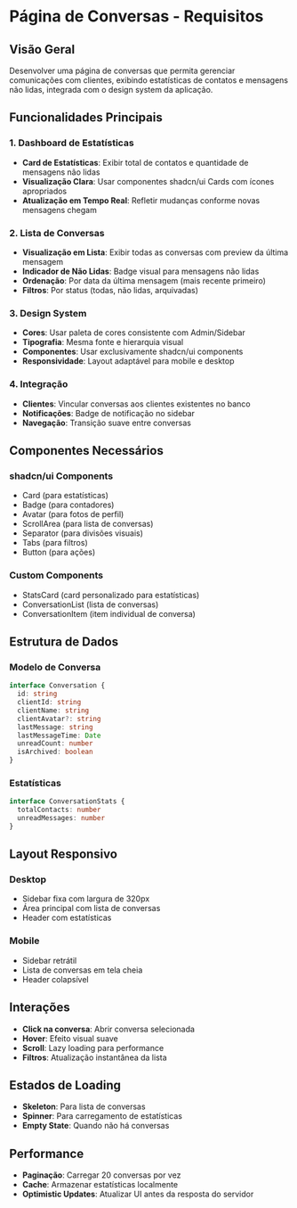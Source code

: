 # Página de Conversas - Requisitos

## Visão Geral
Desenvolver uma página de conversas que permita gerenciar comunicações com clientes, exibindo estatísticas de contatos e mensagens não lidas, integrada com o design system da aplicação.

## Funcionalidades Principais

### 1. Dashboard de Estatísticas
- **Card de Estatísticas**: Exibir total de contatos e quantidade de mensagens não lidas
- **Visualização Clara**: Usar componentes shadcn/ui Cards com ícones apropriados
- **Atualização em Tempo Real**: Refletir mudanças conforme novas mensagens chegam

### 2. Lista de Conversas
- **Visualização em Lista**: Exibir todas as conversas com preview da última mensagem
- **Indicador de Não Lidas**: Badge visual para mensagens não lidas
- **Ordenação**: Por data da última mensagem (mais recente primeiro)
- **Filtros**: Por status (todas, não lidas, arquivadas)

### 3. Design System
- **Cores**: Usar paleta de cores consistente com Admin/Sidebar
- **Tipografia**: Mesma fonte e hierarquia visual
- **Componentes**: Usar exclusivamente shadcn/ui components
- **Responsividade**: Layout adaptável para mobile e desktop

### 4. Integração
- **Clientes**: Vincular conversas aos clientes existentes no banco
- **Notificações**: Badge de notificação no sidebar
- **Navegação**: Transição suave entre conversas

## Componentes Necessários

### shadcn/ui Components
- Card (para estatísticas)
- Badge (para contadores)
- Avatar (para fotos de perfil)
- ScrollArea (para lista de conversas)
- Separator (para divisões visuais)
- Tabs (para filtros)
- Button (para ações)

### Custom Components
- StatsCard (card personalizado para estatísticas)
- ConversationList (lista de conversas)
- ConversationItem (item individual de conversa)

## Estrutura de Dados

### Modelo de Conversa
```typescript
interface Conversation {
  id: string
  clientId: string
  clientName: string
  clientAvatar?: string
  lastMessage: string
  lastMessageTime: Date
  unreadCount: number
  isArchived: boolean
}
```

### Estatísticas
```typescript
interface ConversationStats {
  totalContacts: number
  unreadMessages: number
}
```

## Layout Responsivo

### Desktop
- Sidebar fixa com largura de 320px
- Área principal com lista de conversas
- Header com estatísticas

### Mobile
- Sidebar retrátil
- Lista de conversas em tela cheia
- Header colapsível

## Interações
- **Click na conversa**: Abrir conversa selecionada
- **Hover**: Efeito visual suave
- **Scroll**: Lazy loading para performance
- **Filtros**: Atualização instantânea da lista

## Estados de Loading
- **Skeleton**: Para lista de conversas
- **Spinner**: Para carregamento de estatísticas
- **Empty State**: Quando não há conversas

## Performance
- **Paginação**: Carregar 20 conversas por vez
- **Cache**: Armazenar estatísticas localmente
- **Optimistic Updates**: Atualizar UI antes da resposta do servidor